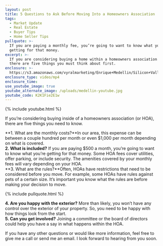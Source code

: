 ```yaml
---
layout: post
title: 5 Questions to Ask Before Moving Into a Homeowners Association
tags:
  - Market Update
  - Real Estate
  - Buyer Tips
  - Home Seller Tips
pullquote: >-
  If you are paying a monthly fee, you’re going to want to know what you’re
  getting for that money.
excerpt: >-
  If you are considering buying a home within a homeowners association (or HOA),
  there are five things you must think about first.
enclosure: >-
  https://s3.amazonaws.com/vyralmarketing/Enrique+Medellin/Silicon+Valley+Real+Estate-+5+Questions+to+Ask+Before+Moving+Into+a+Homeowners+Association.mp4
enclosure_type: video/mp4
enclosure_time:
use_youtube_image: true
youtube_alternate_image: /uploads/medellin-youtube.jpg
youtube_code: K2K1Fie2E1w
---
```



{% include youtube.html %}

If you’re considering buying inside of a homeowners association (or HOA), there are five things you need to know.

**1. What are the monthly costs?**In our area, this expense can be between a couple hundred per month or even $1,000 per month depending on what is covered.<br>**2. What is included?** If you are paying $500 a month, you’re going to want to know what you’re getting for that money. Some HOA fees cover utilities, offer parking, or include security. The amenities covered by your monthly fees will vary depending on your HOA.<br>**3. What are the rules?**Often, HOAs have restrictions that need to be considered before you move. For example, some HOAs have rules against pets of a certain size. It’s important you know what the rules are before making your decision to move.

{% include pullquote.html %}

**4. Are you happy with the exterior?** More than likely, you won’t have any control over the exterior of your property. So, you need to be happy with how things look from the start.<br>**5. Can you get involved?** Joining a committee or the board of directors could help you have a say in what happens within the HOA.

If you have any other questions or would like more information, feel free to give me a call or send me an email. I look forward to hearing from you soon.